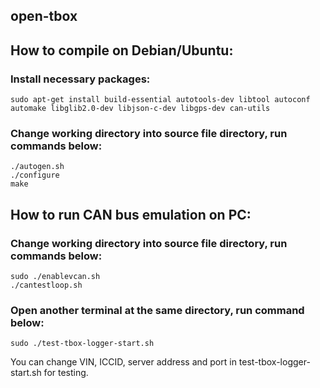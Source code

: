 ## open-tbox



## How to compile on Debian/Ubuntu:

### Install necessary packages:

```
sudo apt-get install build-essential autotools-dev libtool autoconf automake libglib2.0-dev libjson-c-dev libgps-dev can-utils
```
### Change working directory into source file directory, run commands below:

```
./autogen.sh
./configure
make
```

## How to run CAN bus emulation on PC:

### Change working directory into source file directory, run commands below:

```
sudo ./enablevcan.sh
./cantestloop.sh
```

### Open another terminal at the same directory, run command below:

```
sudo ./test-tbox-logger-start.sh
```

You can change VIN, ICCID, server address and port in test-tbox-logger-start.sh for testing.
